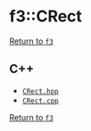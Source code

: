 # f3::CRect

[Return to `f3`](/docs/f3.md)

## C++

- [`CRect.hpp`](/src/f3/CRect.hpp)
- [`CRect.cpp`](/src/f3/CRect.cpp)

[Return to `f3`](/docs/f3.md)